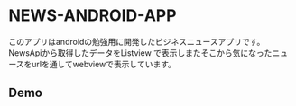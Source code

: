 # NEWS-ANDROID-APP
このアプリはandroidの勉強用に開発したビジネスニュースアプリです。 NewsApiから取得したデータをListview で表示しまたそこから気になったニュースをurlを通してwebviewで表示しています。

## Demo
